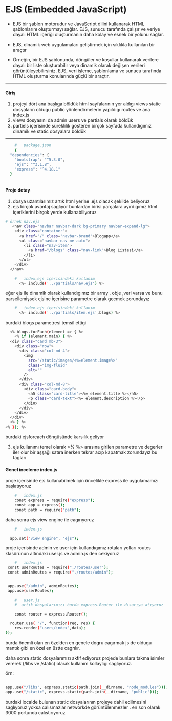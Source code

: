 # EJS (Embedded JavaScript)

- EJS bir şablon motorudur ve JavaScript dilini kullanarak HTML şablonlarını oluşturmayı sağlar. EJS, sunucu tarafında çalışır ve veriye dayalı HTML içeriği oluşturmanın daha kolay ve esnek bir yolunu sağlar.

- EJS, dinamik web uygulamaları geliştirmek için sıklıkla kullanılan bir araçtır

- Örneğin, bir EJS şablonunda, döngüler ve koşullar kullanarak verilere dayalı bir liste oluşturabilir veya dinamik olarak değişen verileri görüntüleyebilirsiniz. EJS, veri işleme, şablonlama ve sunucu tarafında HTML oluşturma konularında güçlü bir araçtır.

---

#### Giriş

1. projeyi dört ana başlıga böldük html sayfalarının yer aldıgı views static dosyaların oldugu public yönlendirmelerin yapıldıgı routes ve ana index.js
2. views dosyasını da admin users ve partials olarak böldük
3. partiels içerisinde süreklilik gösteren birçok sayfada kullandıgımız dinamik ve static dosyalara böldük

---

```bash
    #   package.json
    {
  "dependencies": {
    "bootstrap": "^5.3.0",
    "ejs": "^3.1.8",
    "express": "^4.18.1"
  }



```

#### Proje detay

1. dosya uzantılarımız artık html yerine .ejs olacak şekilde beliyoruz
2. ejs birçok avantaj saglıyor bunlardan birisi parçalara ayırdıgımız html içeriklerini birçok yerde kullanabiliyoruz

```bash
# örnek nav.ejs
   <nav class="navbar navbar-dark bg-primary navbar-expand-lg">
    <div class="container">
      <a href="/" class="navbar-brand">Blogapp</a>
      <ul class="navbar-nav me-auto">
        <li class="nav-item">
          <a href="/blogs" class="nav-link">Blog Listesi</a>
        </li>
      </ul>
    </div>
  </nav>
```

```bash
    #   index.ejs içerisindeki kullanım
      <%- include('../partials/nav.ejs') %>

```

eğer ejs ile dinamik olarak kullandıgımız bir array , obje ,veri varsa ve bunu parsellemişsek ejsinc içerisine parametre olarak gecmek zorundayız

```bash
    #   index.ejs içerisindeki kullanım
      <%- include('../partials/item.ejs',blogs) %>

```

burdaki blogs parametresi temsil ettigi

```bash
  <% blogs.forEach(element => { %>
    <% if (element.main) { %>
  <div class="card mb-3">
    <div class="row">
      <div class="col-md-4">
        <img
          src="/static/images/<%=element.image%>"
          class="img-fluid"
          alt=""
        />
      </div>
      <div class="col-md-8">
        <div class="card-body">
          <h5 class="card-title"><%= element.title %></h5>
          <p class="card-text"><%= element.description %></p>
        </div>
      </div>
    </div>
  </div>
  <% } %>
<% }); %>

```

burdaki ejsforeach döngüsünde karsılık geliyor

3. ejs kullanımı temel olarak <% %> arasına girilen parametre ve degerler iler olur bir aşşağı satıra inerken tekrar acıp kapatmak zorundayız bu tagları

#### Genel inceleme index.js

proje içerisinde ejs kullanabilmek için öncelikle express ile uygulamamızı başlatıyoruz

```bash
    #   index.js
    const express = require("express");
    const app = express();
    const path = require("path");
```

daha sonra ejs view engine ile cagırıyoruz

```bash
    #   index.js

  app.set("view engine", "ejs");

```

proje içerisinde admin ve user için kullandıgımız rotaları yolları routes klasörünun altındaki user.js ve admin.js den cekiyoruz

```bash
    #   index.js
 const userRoutes = require("./routes/user");
 const adminRoutes = require("./routes/admin");


 app.use("/admin", adminRoutes);
 app.use(userRoutes); 

```
```bash
    #   user.js 
    #  artık dosyalarımızı burda express.Router ile dısarıya atıyoruz 

    const router = express.Router(); 

  router.use( "/", function(req, res) {
    res.render("users/index",data);
}); 

```

burda önemli olan en özelden  en genele dogru cagırmak js de oldugu mantık gibi en özel en üstte cagrılır. 

daha sonra static dosyalarımızı aktif ediyoruz projede bunlara takma isimler vererek (/libs ve /static)  olarak kullanım kollaylıgı saglıyoruz. 

örn: 
```bash

app.use("/libs", express.static(path.join(__dirname, "node_modules")));
app.use("/static", express.static(path.join(__dirname, "public")));
```
burdaki localde bulunan static dosyalarının projeye dahil edilmesini saglıyoruz yoksa calısmazlar networkde görüntülenmezler . en son olarak 3000 portunda calıstırıyoruz 


